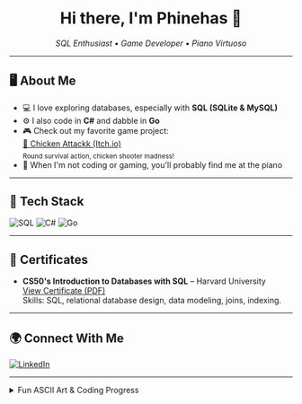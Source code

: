 <!-- Profile README for Phinehas1 -->

<h1 align="center">Hi there, I'm Phinehas 👾</h1>

<p align="center">
  <em>SQL Enthusiast • Game Developer • Piano Virtuoso</em>
</p>

---

## 🖥️ About Me

- 💻 I love exploring databases, especially with **SQL (SQLite & MySQL)**
- ⚙️ I also code in **C#** and dabble in **Go**
- 🎮 Check out my favorite game project:  
  [🐔 Chicken Attackk (Itch.io)](https://phinehas.itch.io/chicken-attackk)  
  <sub>Round survival action, chicken shooter madness!</sub>
- 🎹 When I'm not coding or gaming, you'll probably find me at the piano

---

## 🚀 Tech Stack

![SQL](https://img.shields.io/badge/SQL-025E8C?style=for-the-badge&logo=sqlite&logoColor=white) 
![C#](https://img.shields.io/badge/C%23-239120?style=for-the-badge&logo=csharp&logoColor=white) 
![Go](https://img.shields.io/badge/Go-00ADD8?style=for-the-badge&logo=go&logoColor=white)

---

## 📜 Certificates

- **CS50's Introduction to Databases with SQL** – Harvard University  
  [View Certificate (PDF)](https://github.com/Phinehas1/Certifications/blob/main/CS50SQL%20Certificate.pdf)  
  Skills: SQL, relational database design, data modeling, joins, indexing.

---

## 🌍 Connect With Me

[![LinkedIn](https://img.shields.io/badge/LinkedIn-Phinehas%20Doe-0077B5?style=for-the-badge&logo=linkedin&logoColor=white)](https://www.linkedin.com/in/phinehas-doe-670791355/)

---

<details>
<summary>Fun ASCII Art & Coding Progress</summary>



<details>
<summary>

```
      .----.   @   @
     / .-"-.`.  \v/
     | | '\ \ \_/ )
   ,-\ `-.' /.'  /
  '---`----'----'
 (Coding in progress...)
```
</details>

---

<!--
If you want to personalize your avatar, add your own image to /assets/hacker-avatar.png or use a cool computer/hacker-themed image from an avatar generator!
-->

<p align="center">
  <em>Always learning.</em>
</p>
